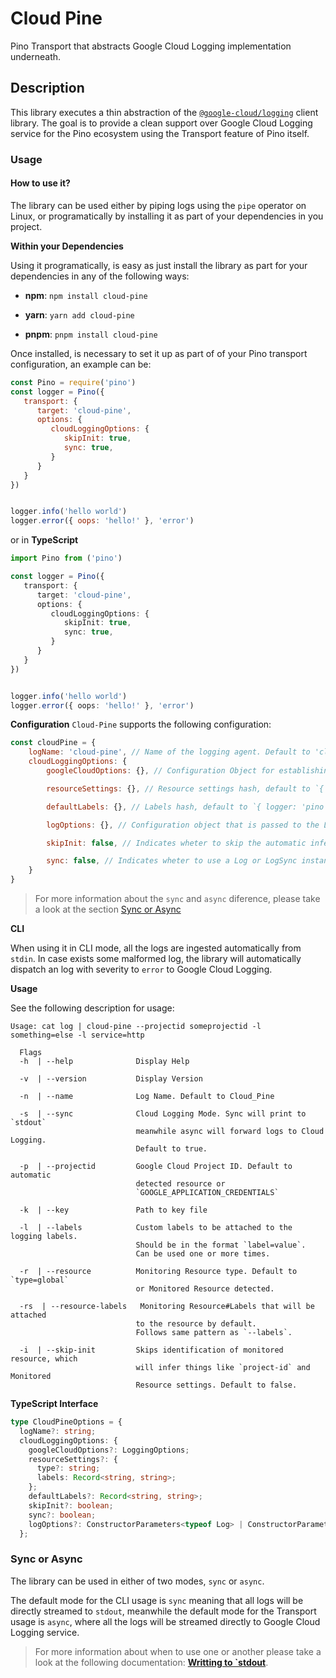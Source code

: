 # Cloud Pine

Pino Transport that abstracts Google Cloud Logging implementation underneath.

## Description

This library executes a thin abstraction of the [`@google-cloud/logging`](https://cloud.google.com/nodejs/docs/reference/logging/latest) client library.
The goal is to provide a clean support over Google Cloud Logging service for the Pino ecosystem using the Transport feature of Pino itself.

### Usage

#### How to use it?

The library can be used either by piping logs using the `pipe` operator on Linux, or programatically by installing it as part of your dependencies in you project.

**Within your Dependencies**

Using it programatically, is easy as just install the library as part for your dependencies in any of the following ways:

- **npm**: `npm install cloud-pine`

- **yarn**: `yarn add cloud-pine`

- **pnpm**: `pnpm install cloud-pine`

Once installed, is necessary to set it up as part of of your Pino transport configuration, an example can be:

```js
const Pino = require('pino')
const logger = Pino({
   transport: {
      target: 'cloud-pine',
      options: {
         cloudLoggingOptions: {
            skipInit: true,
            sync: true,
         }
      }
   }
})


logger.info('hello world')
logger.error({ oops: 'hello!' }, 'error')
```

or in **TypeScript**

```ts
import Pino from ('pino')

const logger = Pino({
   transport: {
      target: 'cloud-pine',
      options: {
         cloudLoggingOptions: {
            skipInit: true,
            sync: true,
         }
      }
   }
})


logger.info('hello world')
logger.error({ oops: 'hello!' }, 'error')
```

**Configuration**
`Cloud-Pine` supports the following configuration:

```js
const cloudPine = {
    logName: 'cloud-pine', // Name of the logging agent. Default to 'cloud-pine'
    cloudLoggingOptions: {
        googleCloudOptions: {}, // Configuration Object for establishing connection with Google Cloud Logging. Default to undefined. Ref: https://cloud.google.com/nodejs/docs/reference/logging/latest/logging/loggingoptions

        resourceSettings: {}, // Resource settings hash, default to `{ type: 'global' }`. The hash is persisted across logs and inferred based on the API `Logging#setDetectedResource` result. Ref: https://cloud.google.com/logging/docs/reference/v2/rest/v2/MonitoredResource

        defaultLabels: {}, // Labels hash, default to `{ logger: 'pino', agent: 'cloud_pine' }`. The hash is persisted across logs. Ref: https://cloud.google.com/logging/docs/reference/v2/rest/v2/LogEntry,

        logOptions: {}, // Configuration object that is passed to the Log/LogSync instance. Default to undefined. Ref: https://cloud.google.com/nodejs/docs/reference/logging/latest/logging/log and https://cloud.google.com/nodejs/docs/reference/logging/latest/logging/logsync

        skipInit: false, // Indicates wheter to skip the automatic inferr of `projectId` and `MonitoredResource` metadata. Default to `false`.

        sync: false, // Indicates wheter to use a Log or LogSync instance. Default to false.
    }
}
```

>For more information about the `sync` and `async` diference, please take a look at the section [Sync or Async](#syncorasync)

**CLI**

When using it in CLI mode, all the logs are ingested automatically from `stdin`. In case exists some malformed log, the library will automatically dispatch an log with severity to `error` to Google Cloud Logging.

**Usage**

See the following description for usage:
```
Usage: cat log | cloud-pine --projectid someprojectid -l something=else -l service=http

  Flags
  -h  | --help              Display Help

  -v  | --version           Display Version

  -n  | --name              Log Name. Default to Cloud_Pine

  -s  | --sync              Cloud Logging Mode. Sync will print to `stdout` 
                            meanwhile async will forward logs to Cloud Logging.
                            Default to true.

  -p  | --projectid         Google Cloud Project ID. Default to automatic       
                            detected resource or 
                            `GOOGLE_APPLICATION_CREDENTIALS`

  -k  | --key               Path to key file

  -l  | --labels            Custom labels to be attached to the logging labels. 
                            Should be in the format `label=value`.
                            Can be used one or more times.

  -r  | --resource          Monitoring Resource type. Default to `type=global`
                            or Monitored Resource detected.

  -rs  | --resource-labels   Monitoring Resource#Labels that will be attached
                            to the resource by default.
                            Follows same pattern as `--labels`.

  -i  | --skip-init         Skips identification of monitored resource, which
                            will infer things like `project-id` and Monitored 
                            Resource settings. Default to false.
```

**TypeScript Interface**

```ts
type CloudPineOptions = {
  logName?: string;
  cloudLoggingOptions: {
    googleCloudOptions?: LoggingOptions;
    resourceSettings?: {
      type?: string;
      labels: Record<string, string>;
    };
    defaultLabels?: Record<string, string>;
    skipInit?: boolean;
    sync?: boolean;
    logOptions?: ConstructorParameters<typeof Log> | ConstructorParameters<typeof LogSync>;
  };
```

### Sync or Async
<a id="syncorasync"></a>

The library can be used in either of two modes, `sync` or `async`.

The default mode for the CLI usage is `sync` meaning that all logs will be directly streamed to `stdout`, meanwhile the default mode for the Transport usage is `async`, where all the logs will be streamed directly to Google Cloud Logging service.

>For more information about when to use one or another please take a look at the following documentation: [**Writting to `stdout**](https://cloud.google.com/nodejs/docs/reference/logging/latest#writing-to-stdout).


